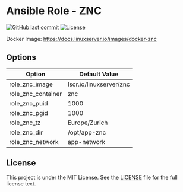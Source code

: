 # Ansible Role - ZNC

[![GitHub last commit](https://img.shields.io/github/last-commit/ursinn-ansible/role-znc?logo=github&style=for-the-badge)](https://github.com/ursinn-ansible/role-znc/commits)
[![License](https://img.shields.io/github/license/ursinn-ansible/role-znc?style=for-the-badge)](https://github.com/ursinn-ansible/role-znc/blob/main/LICENSE)

Docker Image: https://docs.linuxserver.io/images/docker-znc

## Options

| Option | Default Value |
| ---- | ---- |
| role_znc_image | lscr.io/linuxserver/znc |
| role_znc_container | znc |
| role_znc_puid | 1000 |
| role_znc_pgid | 1000 |
| role_znc_tz | Europe/Zurich |
| role_znc_dir | /opt/app-znc |
| role_znc_network | app-network |

## License

This project is under the MIT License. See the [LICENSE](https://github.com/ursinn-ansible/role-znc/blob/main/LICENSE) file for the full license text.
